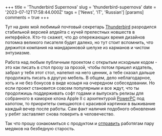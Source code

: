+++
title = 'Thunderbird Supernova'
slug = 'thunderbird-supernova'
date = '2023-07-12T17:58:44.000Z'
tags = ['News', 'IT', 'Russian']
[params]
comments = true
+++

Тут на днях мой любимый почтовый секретарь [Thunderbird](https://www.thunderbird.net/) разродился стабильной версией апдейта с кучей прелестных новшеств в интерфейсе. Кто-то скажет, что до опережающих время дизайнов потомка великого писателя будет далеко, но тут стоит вспомнить, что держится компания на мандариновой шелухе из карманов и чистом энтузиазме.

Работа над любым публичным проектом с открытым исходным кодом - это как писать в стол прозу за прозой, чтобы потом пришел издатель, забрал у тебя этот стол, налепил на него ценник, а тебе сказал дальше продолжать писать в другую мебель. В общем, дело неблагодарное, хоть и не без бонусов в виде козыря на очередном собеседовании. Но если проект становится совсем популярным и все ждут, что ты продолжишь поддерживать софт годами и выпускать релизы для собранного в каморке клона Apple II с архитектурой [PowerPC](https://en.wikipedia.org/wiki/PowerPC) под капотом, то приоритеты смещаются с красивой картинки в выживание каждый вечер после работы. Сам факт наличия подобного обновления у ребят заставляет снова поверить в человечество.

Так что прошу ознакомиться с продуктом и [отправить](https://www.thunderbird.net/?form=support) работягам пару медяков на безбедную старость.
